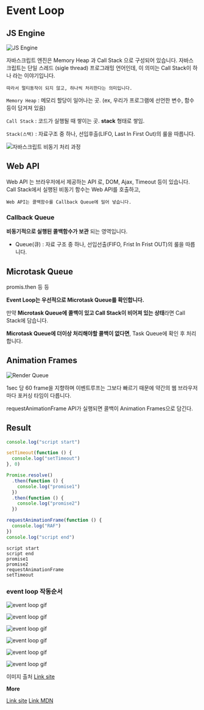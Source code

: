 # Event Loop

## JS Engine

![JS Engine](https://miro.medium.com/max/2048/1*4lHHyfEhVB0LnQ3HlhSs8g.png)

자바스크립트 엔진은 Memory Heap 과 Call Stack 으로 구성되어 있습니다.
자바스크립트는 단일 스레드 (sigle thread) 프로그래밍 언어인데, 이 의미는 Call Stack이 하나 라는 이야기입니다.

`따라서 멀티동작이 되지 않고, 하나씩 처리한다는 의미입니다.`

`Memory Heap` : 메모리 할당이 일어나는 곳.
(ex, 우리가 프로그램에 선언한 변수, 함수 등이 담겨져 있음)

`Call Stack` : 코드가 실행될 때 쌓이는 곳. **stack** 형태로 쌓임.

`Stack(스택)` : 자료구조 중 하나, 선입후출(LIFO, Last In First Out)의 룰을 따릅니다.

![자바스크립트 비동기 처리 과정](http://sculove.github.io/blog/2018/01/18/javascriptflow/browser-structure.png)

## Web API

Web API 는 브라우저에서 제공하는 API 로, DOM, Ajax, Timeout 등이 있습니다.
Call Stack에서 실행된 비동기 함수는 Web API를 호출하고,

`Web API는 콜백함수를 Callback Queue에 밀어 넣습니다.`

### Callback Queue

**비동기적으로 실행된 콜백함수가 보관** 되는 영역입니다.

- Queue(큐) : 자료 구조 중 하나, 선입선출(FIFO, Frist In Frist OUT)의 룰을 따릅니다.

## Microtask Queue

promis.then 등 등

**Event Loop는 우선적으로 Microtask Queue를 확인합니다.**

만약 **Microtask Queue에 콜백이 있고 Call Stack이 비어져 있는 상태**라면 Call Stack에 담습니다.

**Microtask Queue에 더이상 처리해야할 콜백이 없다면**, Task Queue에 확인 후 처리합니다.

## Animation Frames

![Render Queue](https://encrypted-tbn0.gstatic.com/images?q=tbn:ANd9GcTIWFl3K-JUdKn6B1ldMNX_nJvU4X81-O_tjg&usqp=CAU)

1sec 당 60 frame을 지향하며 이벤트루프는 그보다 빠르기 때문에 약간의 웹 브라우저마다 포커싱 타임이 다릅니다.

requestAnimationFrame API가 실행되면 콜백이 Animation Frames으로 담긴다.

## Result

```js
console.log("script start")

setTimeout(function () {
  console.log("setTimeout")
}, 0)

Promise.resolve()
  .then(function () {
    console.log("promise1")
  })
  .then(function () {
    console.log("promise2")
  })

requestAnimationFrame(function () {
  console.log("RAF")
})
console.log("script end")
```

```
script start
script end
promise1
promise2
requestAnimationFrame
setTimeout
```

### event loop 작동순서

![event loop gif](https://miro.medium.com/max/700/0*TFNP5xrCj3wT8eHO.gif)

![event loop gif](https://miro.medium.com/max/700/0*iHLzfmlOAroed4Bz.gif)

![event loop gif](https://miro.medium.com/max/700/0*47VbpeN4KkZOFRTS.gif)

![event loop gif](https://miro.medium.com/max/700/0*s4eSFL2uQeI_yVYo.gif)

![event loop gif](https://miro.medium.com/max/700/0*6nwYdxp13B3rNcay.gif)

![event loop gif](https://miro.medium.com/max/700/0*Z8_B7kp-5_cEbmue.gif)

이미지 출처 [Link site](https://medium.com/@lydiahallie/javascript-visualized-promises-async-await-a3f1aad8a943)

**More**

[Link site](http://sculove.github.io/blog/2018/01/18/javascriptflow/)
[Link MDN](https://developer.mozilla.org/ko/docs/Web/JavaScript/EventLoop)
